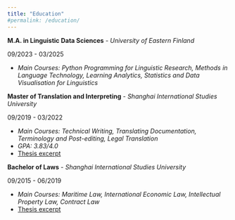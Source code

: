 ```yaml
---
title: "Education"
#permalink: /education/
---
```


**M.A. in Linguistic Data Sciences** - *University of Eastern Finland* 

09/2023 - 03/2025

  - *Main Courses: Python Programming for Linguistic Research, Methods in Language Technology, Learning Analytics, Statistics and Data Visualisation for Linguistics*

**Master of Translation and Interpreting** - *Shanghai International Studies University*        

09/2019 - 03/2022

  - *Main Courses: Technical Writing, Translating Documentation, Terminology and Post-editing, Legal Translation*
  - *GPA: 3.83/4.0*
  - [Thesis excerpt](/my-web/files/master-thesis)

**Bachelor of Laws** - *Shanghai International Studies University*    

09/2015 - 06/2019

  - *Main Courses: Maritime Law, International Economic Law, Intellectual Property Law, Contract Law*
  - [Thesis excerpt](/my-web/files/bachelor-thesis)
